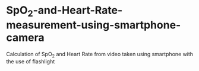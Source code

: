 # SpO<sub>2</sub>-and-Heart-Rate-measurement-using-smartphone-camera
Calculation of SpO<sub>2</sub> and Heart Rate from video taken using smartphone with the use of flashlight
